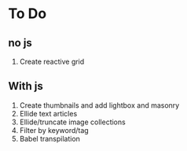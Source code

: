 # To Do

## no js

1. Create reactive grid

## With js

1. Create thumbnails and add lightbox and masonry
2. Ellide text articles
3. Ellide/truncate image collections
4. Filter by keyword/tag
5. Babel transpilation
